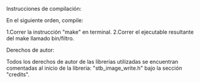 

Instrucciones de compilación:

En el siguiente orden, compile:

1.Correr la instrucción "make" en terminal.
2.Correr el ejecutable resultante del make llamado bin/filtro.

Derechos de autor:

Todos los derechos de autor de las librerias utilizadas se encuentran comentadas al inicio de la 
libreria: "stb_image_write.h" bajo la sección "credits".







